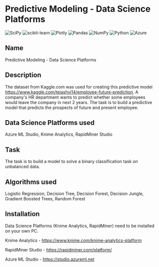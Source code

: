 # Predictive Modeling - Data Science Platforms

![SciPy](https://img.shields.io/badge/SciPy-%230C55A5.svg?style=for-the-badge&logo=scipy&logoColor=%white)
![scikit-learn](https://img.shields.io/badge/scikit--learn-%23F7931E.svg?style=for-the-badge&logo=scikit-learn&logoColor=white)
![Plotly](https://img.shields.io/badge/Plotly-%233F4F75.svg?style=for-the-badge&logo=plotly&logoColor=white)
![Pandas](https://img.shields.io/badge/pandas-%23150458.svg?style=for-the-badge&logo=pandas&logoColor=white)
![NumPy](https://img.shields.io/badge/numpy-%23013243.svg?style=for-the-badge&logo=numpy&logoColor=white)
![Python](https://img.shields.io/badge/python-3670A0?style=for-the-badge&logo=python&logoColor=ffdd54)
![Azure](https://img.shields.io/badge/azure-%230072C6.svg?style=for-the-badge&logo=microsoftazure&logoColor=white)


## Name
Predictive Modeling - Data Science Platforms

## Description
The dataset from Kaggle.com was used for creating this predictive model https://www.kaggle.com/tejashvi14/employee-future-prediction. A company's HR department wants to predict whether some employees would leave the company in next 2 years. The task is to build a predictive model that predicts the prospects of future and present employee.

## Data Science Platforms used

Azure ML Studio, Knime Analytics, RapidMiner Studio

## Task

The task is to build a model to solve a binary classification task on unbalanced data. 

## Algorithms used

Logistic Regression, Decision Tree, Decision Forest, Decision Jungle, Gradient Boosted Trees, Random Forest


## Installation
Data Science Platforms (Knime Analytics, RapidMiner) need to be installed on your own PC. 

Knime Analytics - https://www.knime.com/knime-analytics-platform

RapidMiner Studio - https://rapidminer.com/platform/

Azure ML Studio - https://studio.azureml.net
